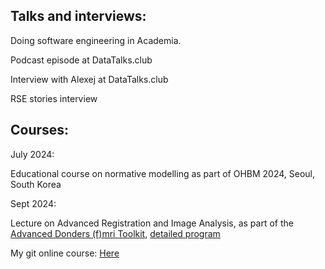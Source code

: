 ## Talks and interviews:

Doing software engineering in Academia.

Podcast episode at DataTalks.club

Interview with Alexej at DataTalks.club

RSE stories interview

## Courses:

July 2024:

Educational course on normative modelling as part of OHBM 2024, Seoul, South Korea


Sept 2024:

Lecture on Advanced Registration and Image Analysis, as part of the [Advanced Donders (f)mri Toolkit](https://www.ru.nl/en/donders-institute/agenda/donders-advanced-fmri-toolkit), [detailed program](https://acrobat.adobe.com/id/urn:aaid:sc:EU:5519304d-1601-4eba-82db-36a080f68166)



My git online course: [Here](https://git-course.netlify.app/)




